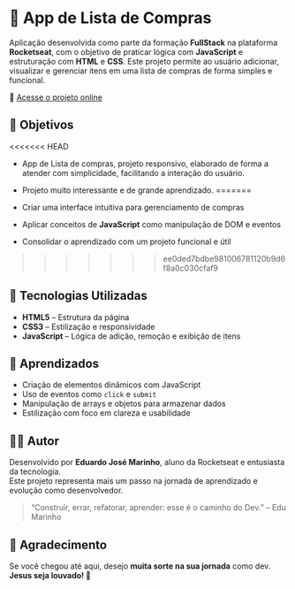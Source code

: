 # 🛒 App de Lista de Compras

Aplicação desenvolvida como parte da formação **FullStack** na plataforma **Rocketseat**, com o objetivo de praticar lógica com **JavaScript** e estruturação com **HTML** e **CSS**. Este projeto permite ao usuário adicionar, visualizar e gerenciar itens em uma lista de compras de forma simples e funcional.

🔗 [Acesse o projeto online](https://edujmarinho.github.io/App-de-lista-de-compras/)

## 🎯 Objetivos

<<<<<<< HEAD
- App de Lista de compras, projeto responsivo, elaborado de forma a atender com simplicidade, facilitando a interação do usuário.

- Projeto muito interessante e de grande aprendizado.
=======
- Criar uma interface intuitiva para gerenciamento de compras  
- Aplicar conceitos de **JavaScript** como manipulação de DOM e eventos  
- Consolidar o aprendizado com um projeto funcional e útil  
>>>>>>> ee0ded7bdbe981006781120b9d6f8a0c030cfaf9

## 🚀 Tecnologias Utilizadas

- **HTML5** – Estrutura da página  
- **CSS3** – Estilização e responsividade  
- **JavaScript** – Lógica de adição, remoção e exibição de itens  

## 🧠 Aprendizados

- Criação de elementos dinâmicos com JavaScript  
- Uso de eventos como `click` e `submit`  
- Manipulação de arrays e objetos para armazenar dados  
- Estilização com foco em clareza e usabilidade  

## 🙋‍♂️ Autor

Desenvolvido por **Eduardo José Marinho**, aluno da Rocketseat e entusiasta da tecnologia.  
Este projeto representa mais um passo na jornada de aprendizado e evolução como desenvolvedor.

> “Construir, errar, refatorar, aprender: esse é o caminho do Dev.” – Edu Marinho

## 🙌 Agradecimento

Se você chegou até aqui, desejo **muita sorte na sua jornada** como dev.  
**Jesus seja louvado! 🙏**
